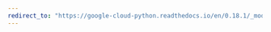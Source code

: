 ```yaml
---
redirect_to: "https://google-cloud-python.readthedocs.io/en/0.18.1/_modules/gcloud/bigtable/happybase/batch.html"
---
```

